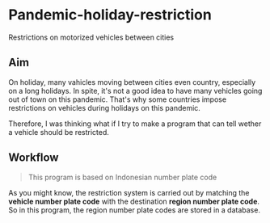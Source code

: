 # Pandemic-holiday-restriction

Restrictions on motorized vehicles between cities

## Aim

On holiday, many vahicles moving between cities even country, especially on a long holidays.
In spite, it's not a good idea to have many vehicles going out of town on this pandemic.
That's why some countries impose restrictions on vehicles during holidays on this pandemic.

Therefore, I was thinking what if I try to make a program that can tell wether a vehicle should be restricted.

## Workflow

> This program is based on Indonesian number plate code

As you might know, the restriction system is carried out by matching the **vehicle number plate code** with the destination **region number plate code**.
So in this program, the region number plate codes are stored in a database.
